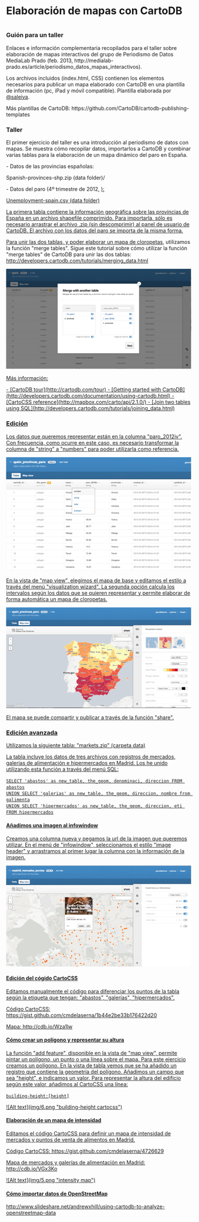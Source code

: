 <h1>Elaboración de mapas con CartoDB<h1> 
	<h3>Guión para un taller</h3>

<p>Enlaces e información complementaria recopilados para el taller sobre elaboración de mapas interactivos del grupo de Periodismo de Datos MediaLab Prado (feb. 2013, http://medialab-prado.es/article/periodismo_datos_mapas_interactivos).<p>

<p>Los archivos incluidos (index.html, CSS) contienen los elementos necesarios para publicar un mapa elaborado con CartoDB en una plantilla de información (pc, iPad y móvil compatible). Plantilla elaborada por <a href="https://twitter.com/saleiva">@saleiva</a>. </p>

<p>Más plantillas de CartoDB: https://github.com/CartoDB/cartodb-publishing-templates</p>


<h3>Taller</h3>
<p>El primer ejercicio del taller es una introducción al periodismo de datos con mapas. Se muestra cómo recopilar datos, importarlos a CartoDB y combinar varias tablas para la elaboración de un mapa dinámico del paro en España.</p>

<p>- Datos de las provincias españolas: </p> 
<p>Spanish-provinces-shp.zip (data folder)/</p>

<p>- Datos del paro (4º trimestre de 2012, <a href="http://ine.es/"INE</a>):</p> 
<p>Unemployment-spain.csv (data folder)</p>

<p>La primera tabla contiene la información geográfica sobre las provincias de España en un archivo shapefile comprimido. Para importarla, sólo es necesario arrastrar el archivo .zip (sin descomprimir) al panel de usuario de CartoDB. El archivo con los datos del paro se importa de la misma forma. </p>
<p>Para unir las dos tablas, y poder elaborar un mapa de <a href="http://www.ncgia.ucsb.edu/cctp/units/unit47/html/mas_form.html">cloropetas</a>, utilizamos la función "merge tables". Sigue este tutorial sobre cómo utilizar la función "merge tables" de CartoDB para unir las dos tablas: <a href="http://developers.cartodb.com/tutorials/merging_data.html">http://developers.cartodb.com/tutorials/merging_data.html</p>  

![Alt text](img/1.png "merge tables")

<p>Más información:</p>
- [CartoDB tour](http://cartodb.com/tour)
- [Getting started with CartoDB](http://developers.cartodb.com/documentation/using-cartodb.html)
- [CartoCSS reference](http://mapbox.com/carto/api/2.1.0/)
- [Join two tables using SQL](http://developers.cartodb.com/tutorials/joining_data.html)


<h3>Edición</h3>
<p>Los datos que queremos representar están en la columna "paro_2012iv". Con frecuencia, como ocurre en este caso, es necesario transformar la columna de "string" a "numbers" para poder utilizarla como referencia.</p>

![Alt text](img/2.png "edit columns")

<p>En la vista de "map view", elegimos el mapa de base y editamos el estilo a través del menú "visualization wizard". La segunda opción calcula los intervalos según los datos que se quieren representar y permite elaborar de forma automática un mapa de cloropetas. </p>

![Alt text](img/3.png "visualization wizard")

<p>El mapa se puede compartir y publicar a través de la función "share". </p>


<h3>Edición avanzada</h3>
<p>Utilizamos la siguiente tabla: "markets.zip" (carpeta data)</p> 

<p>La tabla incluye los datos de tres archivos con registros de mercados, galerías de alimentación e hipermercados en Madrid. Los he unido utilizando esta función a través del menú SQL: </p> 
<code>SELECT 'abastos' as new_table, the_geom, denominaci, direccion FROM abastos<br>UNION SELECT 'galerias' as new_table, the_geom, direccion, nombre from galimenta<br>UNION SELECT 'hipermercados' as new_table, the_geom, direccion, eti FROM hipermercados</code>

<h4>Añadimos una imagen al infowindow</h4>
<p>Creamos una columna nueva y pegamos la url de la imagen que queremos utilizar. En el menú de "infowindow", seleccionamos el estilo "image header" y arrastramos al primer lugar la columna con la información de la imagen. </p>

![Alt text](img/4.png "image infowindow cartocss")

<h4>Edición del cógido CartoCSS</h4>
<p>Editamos manualmente el código para diferenciar los puntos de la tabla según la etiqueta que tengan: "abastos", "galerías", "hipermercados".
<p>Código CartoCSS: https://gist.github.com/cmdelaserna/1b44e2be33b176422d20</p>
<p>Mapa: http://cdb.io/Wza1lw</p>

<h4>Cómo crear un polígono y representar su altura</h4>
<p>La función "add feature", disponible en la vista de "map view", permite pintar un polígono, un punto o una línea sobre el mapa. Para este ejercicio creamos un polígono. En la vista de tabla vemos que se ha añadido un registro que contiene la geometría del polígono. Añadimos un campo que sea "height", e indicamos un valor. Para representar la altura del edificio según este valor, añadimos al CartoCSS una línea: 
<p><code>building-height:[height]</code></p>
![Alt text](img/6.png "building-height cartocss")

<h4>Elaboración de un mapa de intensidad</h4>
<p>Editamos el código CartoCSS para definir un mapa de intensidad de mercados y puntos de venta de alimentos en Madrid.</p>
<p>Código CartoCSS: https://gist.github.com/cmdelaserna/4726629</p>
<p>Mapa de mercados y galerías de alimentación en Madrid: http://cdb.io/VGx3Ko</p>
![Alt text](img/5.png "intensity map")

<h4>Cómo importar datos de OpenStreetMap</h4>
<p>http://www.slideshare.net/andrewxhill/using-cartodb-to-analyze-openstreetmap-data</p>
